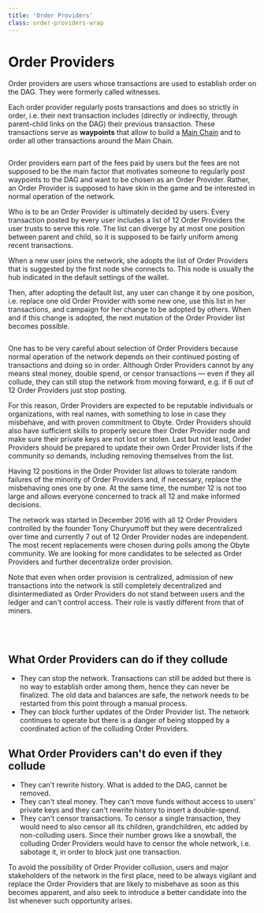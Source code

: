 ```yaml
---
title: 'Order Providers'
class: order-providers-wrap
---
```


# Order Providers
<div class="sub-text">
    Order providers are users whose transactions are used to establish order on the DAG. They were formerly called witnesses.
</div>
<p class="sub-paragraph">
    Each order provider regularly posts transactions and does so strictly in order, i.e. their next transaction 
    includes (directly or indirectly, through parent-child links on the DAG) their previous transaction. 
    These transactions serve as <b>waypoints</b> that allow to build a <a href="/technology">Main Chain</a> and to order all other 
    transactions around the Main Chain.
</p>
<div class="flex-block left">
    <div class="img-block">
        <img src="/user/themes/obyte/assets/order-providers/img1.png" alt="">
    </div>
    <div class="info-block">
        <p>
            Order providers earn part of the fees paid by users but the fees are not supposed to be the main factor 
            that motivates someone to regularly post waypoints to the DAG and want to be chosen as an Order Provider. 
            Rather, an Order Provider is supposed to have skin in the game and be interested in normal operation of 
            the network.
        </p>
        <p>
            Who is to be an Order Provider is ultimately decided by users. Every transaction posted by every user 
            includes a list of 12 Order Providers the user trusts to serve this role. The list can diverge by at 
            most one position between parent and child, so it is supposed to be fairly uniform among recent transactions.
        </p>
    </div>
</div>
<div class="flex-block right">
    <div class="info-block">
        <p>
            When a new user joins the network, she adopts the list of Order Providers that is suggested by the first node she connects to. This node is usually the hub indicated in the default settings of the wallet.
        </p>
        <p>
            Then, after adopting the default list, any user can change it by one position, i.e. replace one old Order Provider with some new one, use this list in her transactions, and campaign for her change to be adopted by others. When and if this change is adopted, the next mutation of the Order Provider list becomes possible.
        </p>
    </div>
    <div class="img-block">
        <img src="/user/themes/obyte/assets/order-providers/img2.png" alt="">
    </div>
</div>

One has to be very careful about selection of Order Providers because normal operation of the network depends on their continued posting of transactions and doing so in order. Although Order Providers cannot by any means steal money, double spend, or censor transactions &mdash; even if they all collude, they can still stop the network from moving forward, e.g. if 6 out of 12 Order Providers just stop posting.

For this reason, Order Providers are expected to be reputable individuals or organizations, with real names, with something to lose in case they misbehave, and with proven commitment to Obyte. Order Providers should also have sufficient skills to properly secure their Order Provider node and make sure their private keys are not lost or stolen. Last but not least, Order Providers should be prepared to update their own Order Provider lists if the community so demands, including removing themselves from the list.

Having 12 positions in the Order Provider list allows to tolerate random failures of the minority of Order Providers and, if necessary, replace the misbehaving ones one by one. At the same time, the number 12 is not too large and allows everyone concerned to track all 12 and make informed decisions.

<div class="flex-block right">
    <div class="info-block">
        <p>
            The network was started in December 2016 with all 12 Order Providers controlled by the founder Tony Churyumoff but they were decentralized over time and currently 7 out of 12 Order Provider nodes are independent. The most recent replacements were chosen during polls among the Obyte community. We are looking for more candidates to be selected as Order Providers and further decentralize order provision.
        </p>
        <p>
            Note that even when order provision is centralized, admission of new transactions into the network is still completely decentralized and disintermediated as Order Providers do not stand between users and the ledger and can't control access. Their role is vastly different from that of miners. 
        </p>
    </div>
    <div class="img-block providers">
        <img src="/user/themes/obyte/assets/order-providers/img3.png?v2" alt="">
    </div>
</div>
<br><br>

## What Order Providers can do if they collude
* They can stop the network. Transactions can still be added but there is no way to establish order among them, hence they can never be finalized. The old data and balances are safe, the network needs to be restarted from this point through a manual process.
* They can block further updates of the Order Provider list. The network continues to operate but there is a danger of being stopped by a coordinated action of the colluding Order Providers.

## What Order Providers can't do even if they collude
* They can't rewrite history. What is added to the DAG, cannot be removed.
* They can't steal money. They can't move funds without access to users' private keys and they can't rewrite history to insert a double-spend.
* They can't censor transactions. To censor a single transaction, they would need to also censor all its children, grandchildren, etc added by non-colluding users. Since their number grows like a snowball, the colluding Order Providers would have to censor the whole network, i.e. sabotage it, in order to block just one transaction.

To avoid the possibility of Order Provider collusion, users and major stakeholders of the network in the first place, need to be always vigilant and replace the Order Providers that are likely to misbehave as soon as this becomes apparent, and also seek to introduce a better candidate into the list whenever such opportunity arises.
